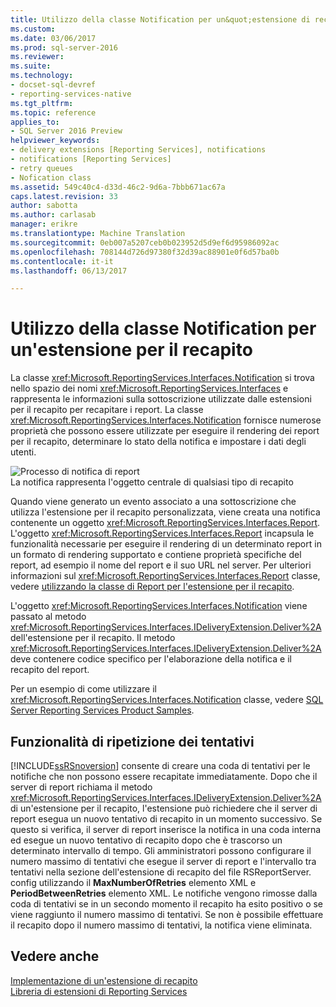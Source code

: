 ```yaml
---
title: Utilizzo della classe Notification per un&quot;estensione di recapito | Documenti Microsoft
ms.custom: 
ms.date: 03/06/2017
ms.prod: sql-server-2016
ms.reviewer: 
ms.suite: 
ms.technology:
- docset-sql-devref
- reporting-services-native
ms.tgt_pltfrm: 
ms.topic: reference
applies_to:
- SQL Server 2016 Preview
helpviewer_keywords:
- delivery extensions [Reporting Services], notifications
- notifications [Reporting Services]
- retry queues
- Nofication class
ms.assetid: 549c40c4-d33d-46c2-9d6a-7bbb671ac67a
caps.latest.revision: 33
author: sabotta
ms.author: carlasab
manager: erikre
ms.translationtype: Machine Translation
ms.sourcegitcommit: 0eb007a5207ceb0b023952d5d9ef6d95986092ac
ms.openlocfilehash: 708144d726d97380f32d39ac88901e0f6d57ba0b
ms.contentlocale: it-it
ms.lasthandoff: 06/13/2017

---
```

# <a name="using-a-notification-class-for-a-delivery-extension"></a>Utilizzo della classe Notification per un'estensione per il recapito
  La classe <xref:Microsoft.ReportingServices.Interfaces.Notification> si trova nello spazio dei nomi <xref:Microsoft.ReportingServices.Interfaces> e rappresenta le informazioni sulla sottoscrizione utilizzate dalle estensioni per il recapito per recapitare i report. La classe <xref:Microsoft.ReportingServices.Interfaces.Notification> fornisce numerose proprietà che possono essere utilizzate per eseguire il rendering dei report per il recapito, determinare lo stato della notifica e impostare i dati degli utenti.  
  
 ![Processo di notifica di report](../../../reporting-services/extensions/delivery-extension/media/bk-ext-03.gif "Report notification process")  
La notifica rappresenta l'oggetto centrale di qualsiasi tipo di recapito  
  
 Quando viene generato un evento associato a una sottoscrizione che utilizza l'estensione per il recapito personalizzata, viene creata una notifica contenente un oggetto <xref:Microsoft.ReportingServices.Interfaces.Report>. L'oggetto <xref:Microsoft.ReportingServices.Interfaces.Report> incapsula le funzionalità necessarie per eseguire il rendering di un determinato report in un formato di rendering supportato e contiene proprietà specifiche del report, ad esempio il nome del report e il suo URL nel server. Per ulteriori informazioni sul <xref:Microsoft.ReportingServices.Interfaces.Report> classe, vedere [utilizzando la classe di Report per l'estensione per il recapito](../../../reporting-services/extensions/delivery-extension/using-the-report-class-for-a-delivery-extension.md).  
  
 L'oggetto <xref:Microsoft.ReportingServices.Interfaces.Notification> viene passato al metodo <xref:Microsoft.ReportingServices.Interfaces.IDeliveryExtension.Deliver%2A> dell'estensione per il recapito. Il metodo <xref:Microsoft.ReportingServices.Interfaces.IDeliveryExtension.Deliver%2A> deve contenere codice specifico per l'elaborazione della notifica e il recapito del report.  
  
 Per un esempio di come utilizzare il <xref:Microsoft.ReportingServices.Interfaces.Notification> classe, vedere [SQL Server Reporting Services Product Samples](http://go.microsoft.com/fwlink/?LinkId=177889).  
  
## <a name="retry-functionality"></a>Funzionalità di ripetizione dei tentativi  
 [!INCLUDE[ssRSnoversion](../../../includes/ssrsnoversion-md.md)] consente di creare una coda di tentativi per le notifiche che non possono essere recapitate immediatamente. Dopo che il server di report richiama il metodo <xref:Microsoft.ReportingServices.Interfaces.IDeliveryExtension.Deliver%2A> di un'estensione per il recapito, l'estensione può richiedere che il server di report esegua un nuovo tentativo di recapito in un momento successivo. Se questo si verifica, il server di report inserisce la notifica in una coda interna ed esegue un nuovo tentativo di recapito dopo che è trascorso un determinato intervallo di tempo. Gli amministratori possono configurare il numero massimo di tentativi che esegue il server di report e l'intervallo tra tentativi nella sezione dell'estensione di recapito del file RSReportServer. config utilizzando il **MaxNumberOfRetries** elemento XML e **PeriodBetweenRetries** elemento XML. Le notifiche vengono rimosse dalla coda di tentativi se in un secondo momento il recapito ha esito positivo o se viene raggiunto il numero massimo di tentativi. Se non è possibile effettuare il recapito dopo il numero massimo di tentativi, la notifica viene eliminata.  
  
## <a name="see-also"></a>Vedere anche  
 [Implementazione di un'estensione di recapito](../../../reporting-services/extensions/delivery-extension/implementing-a-delivery-extension.md)   
 [Libreria di estensioni di Reporting Services](../../../reporting-services/extensions/reporting-services-extension-library.md)  
  
  

